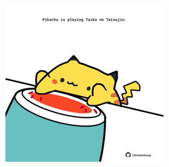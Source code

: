 <!-- built at 18/09/2022, 14:00:54 UTC -->
<p align="center">
  <img width="500" height="500" src="./ReadmeImage.svg">
</p>
